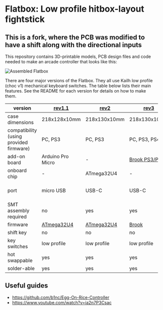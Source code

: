 # Flatbox: Low profile hitbox-layout fightstick
## This is a fork, where the PCB was modified to have a shift along with the directional inputs

This repository contains 3D-printable models, PCB design files and code needed to make an arcade controller that looks like this:

![Assembled Flatbox](hardware-rev2/images/Flatbox-rev2b-finished-product.jpg)

There are four major versions of the Flatbox. They all use Kailh low profile (choc v1) mechanical keyboard switches. The table below lists their main features. See the README for each version for details on how to make them.

version | [rev1.1](hardware-rev1.1) | [rev2](hardware-rev2) | [rev3](hardware-rev3) | [rev4](hardware-rev4) | [shift](hardware-shift-rev2)
------- | ------------------------- | --------------------- | --------------------- | --------------------- | ----
case dimensions | 218x128x10mm | 218x130x10mm | 218x130x10mm | 218x130x10mm | 227.14x120x?mm
compatibility (using provided firmware) | PC, PS3 | PC, PS3 | PC, PS3, PS4 | PC, PS3 | PC, PS3
add-on board | Arduino Pro Micro | - | [Brook PS3/PS4](https://www.brookaccessory.com/detail/58690501/) | - | Arduino Pro Micro
onboard chip | - | ATmega32U4 | - | RP2040 | - 
port | micro USB | USB-C | USB-C | USB-C | USB-C (there are pro micros with usb c)
SMT assembly required | no | yes | yes | yes | no
firmware | [ATmega32U4](firmware-atmega32u4) | [ATmega32U4](firmware-atmega32u4) | [Brook](https://www.brookaccessory.com/download/PS3/) | [RP2040](firmware-rp2040) | [ATmega32U4](firmware-atmega32u4)
shift key | no | no | no | no | yes!
key switches | low profile | low profile | low profile | low profile | normal MX
hot swappable | yes | yes | yes | yes | yes
solder-able | yes | yes | yes | yes | no

## Useful guides
- https://github.com/b1nc/Egg-On-Rice-Controller
- https://www.youtube.com/watch?v=ia2n7P3Csac
